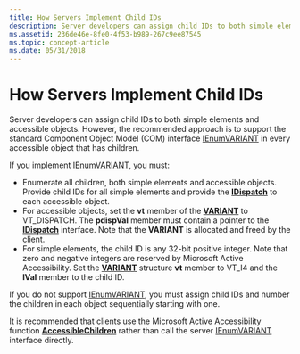 ```yaml
---
title: How Servers Implement Child IDs
description: Server developers can assign child IDs to both simple elements and accessible objects. However, the recommended approach is to support the standard Component Object Model (COM) interface IEnumVARIANT in every accessible object that has children.
ms.assetid: 236de46e-8fe0-4f53-b989-267c9ee87545
ms.topic: concept-article
ms.date: 05/31/2018
---
```


# How Servers Implement Child IDs

Server developers can assign child IDs to both simple elements and accessible objects. However, the recommended approach is to support the standard Component Object Model (COM) interface [IEnumVARIANT](/windows/win32/api/oaidl/nn-oaidl-ienumvariant) in every accessible object that has children.

If you implement [IEnumVARIANT](/windows/win32/api/oaidl/nn-oaidl-ienumvariant), you must:

-   Enumerate all children, both simple elements and accessible objects. Provide child IDs for all simple elements and provide the [**IDispatch**](idispatch-interface.md) to each accessible object.
-   For accessible objects, set the **vt** member of the [**VARIANT**](variant-structure.md) to VT\_DISPATCH. The **pdispVal** member must contain a pointer to the [**IDispatch**](idispatch-interface.md) interface. Note that the **VARIANT** is allocated and freed by the client.
-   For simple elements, the child ID is any 32-bit positive integer. Note that zero and negative integers are reserved by Microsoft Active Accessibility. Set the [**VARIANT**](variant-structure.md) structure **vt** member to VT\_I4 and the **lVal** member to the child ID.

If you do not support [IEnumVARIANT](/windows/win32/api/oaidl/nn-oaidl-ienumvariant), you must assign child IDs and number the children in each object sequentially starting with one.

It is recommended that clients use the Microsoft Active Accessibility function [**AccessibleChildren**](/windows/desktop/api/Oleacc/nf-oleacc-accessiblechildren) rather than call the server [IEnumVARIANT](/windows/win32/api/oaidl/nn-oaidl-ienumvariant) interface directly.

 

 
